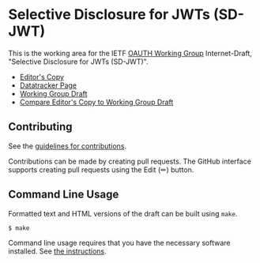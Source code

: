 # Selective Disclosure for JWTs (SD-JWT)

This is the working area for the IETF [OAUTH Working Group](https://datatracker.ietf.org/group/oauth/documents/) Internet-Draft, "Selective Disclosure for JWTs (SD-JWT)".

* [Editor's Copy](https://Natthachai-arm.github.io/oauth-selective-disclosure-jwt/#go.draft-ietf-oauth-selective-disclosure-jwt.html)
* [Datatracker Page](https://datatracker.ietf.org/doc/draft-ietf-oauth-selective-disclosure-jwt)
* [Working Group Draft](https://datatracker.ietf.org/doc/html/draft-ietf-oauth-selective-disclosure-jwt)
* [Compare Editor's Copy to Working Group Draft](https://Natthachai-arm.github.io/oauth-selective-disclosure-jwt/#go.draft-ietf-oauth-selective-disclosure-jwt.diff)


## Contributing

See the
[guidelines for contributions](https://github.com/Natthachai-arm/oauth-selective-disclosure-jwt/blob/master/CONTRIBUTING.md).

Contributions can be made by creating pull requests.
The GitHub interface supports creating pull requests using the Edit (✏) button.


## Command Line Usage

Formatted text and HTML versions of the draft can be built using `make`.

```sh
$ make
```

Command line usage requires that you have the necessary software installed.  See
[the instructions](https://github.com/martinthomson/i-d-template/blob/main/doc/SETUP.md).

